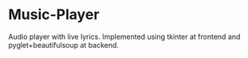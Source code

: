 # Music-Player
Audio player with live lyrics.
Implemented using tkinter at frontend and pyglet+beautifulsoup at backend.
